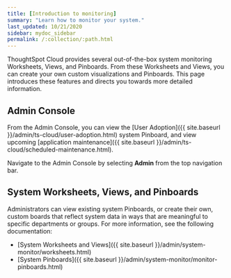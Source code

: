 ```yaml
---
title: [Introduction to monitoring]
summary: "Learn how to monitor your system."
last_updated: 10/21/2020
sidebar: mydoc_sidebar
permalink: /:collection/:path.html
---
```

ThoughtSpot Cloud provides several out-of-the-box system monitoring Worksheets, Views, and Pinboards. From these Worksheets and Views, you can create your own custom visualizations and Pinboards. This page introduces these features and directs you towards more detailed information.

## Admin Console

From the Admin Console, you can view the [User Adoption]({{ site.baseurl }}/admin/ts-cloud/user-adoption.html) system Pinboard, and view upcoming [application maintenance]({{ site.baseurl }}/admin/ts-cloud/scheduled-maintenance.html).

Navigate to the Admin Console by selecting **Admin** from the top navigation bar.

## System Worksheets, Views, and Pinboards

Administrators can view existing system Pinboards, or create their own, custom boards that reflect system data in ways that are meaningful to specific departments or groups. For more
information, see the following documentation:

* [System Worksheets and Views]({{ site.baseurl }}/admin/system-monitor/worksheets.html)
* [System Pinboards]({{ site.baseurl }}/admin/system-monitor/monitor-pinboards.html)
